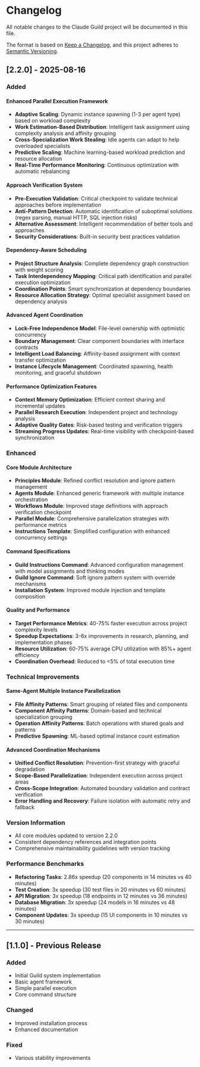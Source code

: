 # Changelog

All notable changes to the Claude Guild project will be documented in this file.

The format is based on [Keep a Changelog](https://keepachangelog.com/en/1.0.0/),
and this project adheres to [Semantic Versioning](https://semver.org/spec/v2.0.0.html).

## [2.2.0] - 2025-08-16

### Added

#### Enhanced Parallel Execution Framework
- **Adaptive Scaling**: Dynamic instance spawning (1-3 per agent type) based on workload complexity
- **Work Estimation-Based Distribution**: Intelligent task assignment using complexity analysis and affinity grouping
- **Cross-Specialization Work Stealing**: Idle agents can adapt to help overloaded specialists
- **Predictive Scaling**: Machine learning-based workload prediction and resource allocation
- **Real-Time Performance Monitoring**: Continuous optimization with automatic rebalancing

#### Approach Verification System
- **Pre-Execution Validation**: Critical checkpoint to validate technical approaches before implementation
- **Anti-Pattern Detection**: Automatic identification of suboptimal solutions (regex parsing, manual HTTP, SQL injection risks)
- **Alternative Assessment**: Intelligent recommendation of better tools and approaches
- **Security Considerations**: Built-in security best practices validation

#### Dependency-Aware Scheduling
- **Project Structure Analysis**: Complete dependency graph construction with weight scoring
- **Task Interdependency Mapping**: Critical path identification and parallel execution optimization
- **Coordination Points**: Smart synchronization at dependency boundaries
- **Resource Allocation Strategy**: Optimal specialist assignment based on dependency analysis

#### Advanced Agent Coordination
- **Lock-Free Independence Model**: File-level ownership with optimistic concurrency
- **Boundary Management**: Clear component boundaries with interface contracts
- **Intelligent Load Balancing**: Affinity-based assignment with context transfer optimization
- **Instance Lifecycle Management**: Coordinated spawning, health monitoring, and graceful shutdown

#### Performance Optimization Features
- **Context Memory Optimization**: Efficient context sharing and incremental updates
- **Parallel Research Execution**: Independent project and technology analysis
- **Adaptive Quality Gates**: Risk-based testing and verification triggers
- **Streaming Progress Updates**: Real-time visibility with checkpoint-based synchronization

### Enhanced

#### Core Module Architecture
- **Principles Module**: Refined conflict resolution and ignore pattern management
- **Agents Module**: Enhanced generic framework with multiple instance orchestration
- **Workflows Module**: Improved stage definitions with approach verification checkpoint
- **Parallel Module**: Comprehensive parallelization strategies with performance metrics
- **Instructions Template**: Simplified configuration with enhanced concurrency settings

#### Command Specifications
- **Guild Instructions Command**: Advanced configuration management with model assignments and thinking modes
- **Guild Ignore Command**: Soft ignore pattern system with override mechanisms
- **Installation System**: Improved module injection and template composition

#### Quality and Performance
- **Target Performance Metrics**: 40-75% faster execution across project complexity levels
- **Speedup Expectations**: 3-6x improvements in research, planning, and implementation phases
- **Resource Utilization**: 60-75% average CPU utilization with 85%+ agent efficiency
- **Coordination Overhead**: Reduced to <5% of total execution time

### Technical Improvements

#### Same-Agent Multiple Instance Parallelization
- **File Affinity Patterns**: Smart grouping of related files and components
- **Component Affinity Patterns**: Domain-based and technical specialization grouping
- **Operation Affinity Patterns**: Batch operations with shared goals and patterns
- **Predictive Spawning**: ML-based optimal instance count estimation

#### Advanced Coordination Mechanisms
- **Unified Conflict Resolution**: Prevention-first strategy with graceful degradation
- **Scope-Based Parallelization**: Independent execution across project areas
- **Cross-Scope Integration**: Automated boundary validation and contract verification
- **Error Handling and Recovery**: Failure isolation with automatic retry and fallback

### Version Information
- All core modules updated to version 2.2.0
- Consistent dependency references and integration points
- Comprehensive maintainability guidelines with version tracking

### Performance Benchmarks
- **Refactoring Tasks**: 2.86x speedup (20 components in 14 minutes vs 40 minutes)
- **Test Creation**: 3x speedup (30 test files in 20 minutes vs 60 minutes)
- **API Migration**: 3x speedup (18 endpoints in 12 minutes vs 36 minutes)
- **Database Migration**: 3x speedup (24 models in 16 minutes vs 48 minutes)
- **Component Updates**: 3x speedup (15 UI components in 10 minutes vs 30 minutes)

---

## [1.1.0] - Previous Release

### Added
- Initial Guild system implementation
- Basic agent framework
- Simple parallel execution
- Core command structure

### Changed
- Improved installation process
- Enhanced documentation

### Fixed
- Various stability improvements